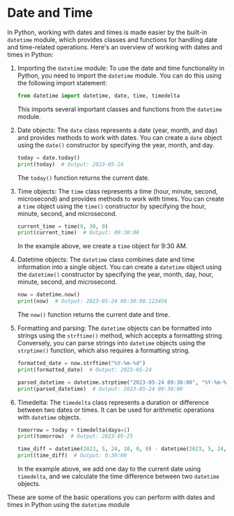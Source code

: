 # Date and Time
In Python, working with dates and times is made easier by the built-in `datetime` module, which provides classes and functions for handling date and time-related operations. Here's an overview of working with dates and times in Python:

1. Importing the `datetime` module: To use the date and time functionality in Python, you need to import the `datetime` module. You can do this using the following import statement:

   ```python
   from datetime import datetime, date, time, timedelta
   ```

   This imports several important classes and functions from the `datetime` module.

2. Date objects: The `date` class represents a date (year, month, and day) and provides methods to work with dates. You can create a `date` object using the `date()` constructor by specifying the year, month, and day.

   ```python
   today = date.today()
   print(today)  # Output: 2023-05-24
   ```

   The `today()` function returns the current date.

3. Time objects: The `time` class represents a time (hour, minute, second, microsecond) and provides methods to work with times. You can create a `time` object using the `time()` constructor by specifying the hour, minute, second, and microsecond.

   ```python
   current_time = time(9, 30, 0)
   print(current_time)  # Output: 09:30:00
   ```

   In the example above, we create a `time` object for 9:30 AM.

4. Datetime objects: The `datetime` class combines date and time information into a single object. You can create a `datetime` object using the `datetime()` constructor by specifying the year, month, day, hour, minute, second, and microsecond.

   ```python
   now = datetime.now()
   print(now)  # Output: 2023-05-24 09:30:00.123456
   ```

   The `now()` function returns the current date and time.

5. Formatting and parsing: The `datetime` objects can be formatted into strings using the `strftime()` method, which accepts a formatting string. Conversely, you can parse strings into `datetime` objects using the `strptime()` function, which also requires a formatting string.

   ```python
   formatted_date = now.strftime("%Y-%m-%d")
   print(formatted_date)  # Output: 2023-05-24

   parsed_datetime = datetime.strptime("2023-05-24 09:30:00", "%Y-%m-%d %H:%M:%S")
   print(parsed_datetime)  # Output: 2023-05-24 09:30:00
   ```

6. Timedelta: The `timedelta` class represents a duration or difference between two dates or times. It can be used for arithmetic operations with `datetime` objects.

   ```python
   tomorrow = today + timedelta(days=1)
   print(tomorrow)  # Output: 2023-05-25

   time_diff = datetime(2023, 5, 24, 10, 0, 0) - datetime(2023, 5, 24, 9, 30, 0)
   print(time_diff)  # Output: 0:30:00
   ```

   In the example above, we add one day to the current date using `timedelta`, and we calculate the time difference between two `datetime` objects.

These are some of the basic operations you can perform with dates and times in Python using the `datetime` module